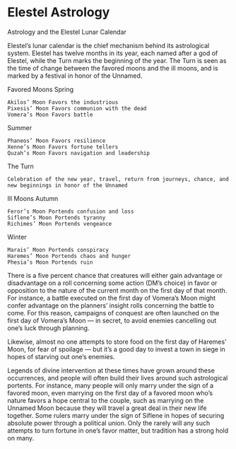 <!-- TITLE: Astrology -->
<!-- SUBTITLE: The Meaning in the Stars -->

# Elestel Astrology
Astrology and the Elestel Lunar Calendar

Elestel’s lunar calendar is the chief mechanism behind its astrological system. Elestel has twelve months in its year, each named after a god of Elestel, while the Turn marks the beginning of the year. The Turn is seen as the time of change between the favored moons and the ill moons, and is marked by a festival in honor of the Unnamed.

Favored Moons
Spring

    Akilos’ Moon Favors the industrious
    Pixesis’ Moon Favors communion with the dead
    Vomera’s Moon Favors battle

Summer

    Phaneos’ Moon Favors resilience
    Xenne’s Moon Favors fortune tellers
    Quzah’s Moon Favors navigation and leadership

The Turn

    Celebration of the new year, travel, return from journeys, chance, and new beginnings in honor of the Unnamed

Ill Moons
Autumn

    Feror’s Moon Portends confusion and loss
    Siflene’s Moon Portends tyranny
    Richimes’ Moon Portends vengeance

Winter

    Marais’ Moon Portends conspiracy
    Haremes’ Moon Portends chaos and hunger
    Phesia’s Moon Portends ruin

There is a five percent chance that creatures will either gain advantage or disadvantage on a roll concerning some action (DM’s choice) in favor or opposition to the nature of the current month on the first day of that month. For instance, a battle executed on the first day of Vomera’s Moon might confer advantage on the planners’ insight rolls concerning the battle to come. For this reason, campaigns of conquest are often launched on the first day of Vomera’s Moon — in secret, to avoid enemies cancelling out one’s luck through planning.

Likewise, almost no one attempts to store food on the first day of Haremes’ Moon, for fear of spoilage — but it’s a good day to invest a town in siege in hopes of starving out one’s enemies.

Legends of divine intervention at these times have grown around these occurrences, and people will often build their lives around such astrological portents. For instance, many people will only marry under the sign of a favored moon, even marrying on the first day of a favored moon who’s nature favors a hope central to the couple, such as marrying on the Unnamed Moon because they will travel a great deal in their new life together. Some rulers marry under the sign of Siflene in hopes of securing absolute power through a political union. Only the rarely will any such attempts to turn fortune in one’s favor matter, but tradition has a strong hold on many.
